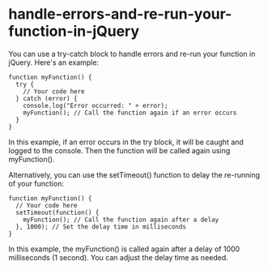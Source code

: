 # handle-errors-and-re-run-your-function-in-jQuery

You can use a try-catch block to handle errors and re-run your function in jQuery. Here's an example:

```
function myFunction() {
  try {
    // Your code here
  } catch (error) {
    console.log("Error occurred: " + error);
    myFunction(); // Call the function again if an error occurs
  }
}
```
In this example, if an error occurs in the try block, it will be caught and logged to the console. Then the function will be called again using myFunction().

Alternatively, you can use the setTimeout() function to delay the re-running of your function:

```
function myFunction() {
  // Your code here
  setTimeout(function() {
    myFunction(); // Call the function again after a delay
  }, 1000); // Set the delay time in milliseconds
}
```
In this example, the myFunction() is called again after a delay of 1000 milliseconds (1 second). You can adjust the delay time as needed.
